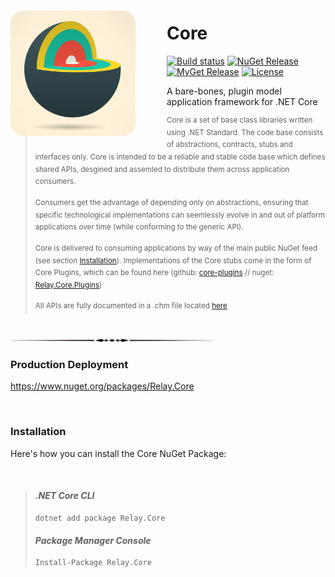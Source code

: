 <img src="https://github.com/relay-dev/core/raw/master/resources/icon.png?raw=true" alt="Core" style="max-width:100%; float: left; padding-right: 50px; margin: 20px 0;" height="200" width="200">

# Core

[![Build status](https://ci.appveyor.com/api/projects/status/uy3l50i1p1gxu1pe/branch/master?svg=true)](https://ci.appveyor.com/project/sfergusonATX/core/branch/master)
[![NuGet Release](https://img.shields.io/nuget/v/relay.core.svg)](https://www.nuget.org/packages/Relay.Core/)
[![MyGet Release](https://img.shields.io/myget/relay-dev/v/Relay.Core.svg)](https://www.myget.org/feed/relay-dev/package/nuget/Relay.Core)
[![License](https://img.shields.io/github/license/relay-dev/core.svg)](https://github.com/relay-dev/core/blob/master/LICENSE)

A bare-bones, plugin model application framework for .NET Core

> <sup>Core is a set of base class libraries written using .NET Standard. The code base consists of abstractions, contracts, stubs and interfaces only. Core is intended to be a reliable and stable code base which defines shared APIs, desgined and assemled to distribute them across application consumers.</sup>
> 
> <sup>Consumers get the advantage of depending only on abstractions, ensuring that specific technological implementations can seemlessly evolve in and out of platform applications over time (while conforming to the generic API).</sup>
>
> <sup>Core is delivered to consuming applications by way of the main public NuGet feed (see section [Installation](#installation)). Implementations of the Core stubs come in the form of Core Plugins, which can be found here (github: [core-plugins](https://github.com/relay-dev/core-plugins) // nuget: [Relay.Core.Plugins](https://www.nuget.org/packages/Relay.Core.Plugins/))</sup>
> 
> <sup>All APIs are fully documented in a .chm file located [here](https://github.com/relay-dev/core/raw/master/docs/Core%20API%20Documentation.chm)</sup>

<br />

<img src="https://github.com/relay-dev/core/raw/master/resources/break.jpg?raw=true">

<br />

### Production Deployment

https://www.nuget.org/packages/Relay.Core

<br />

<div id="installation"></div>

### Installation

Here's how you can install the Core NuGet Package:

<br />

> #### *.NET Core CLI*
> 
> ```
> dotnet add package Relay.Core
> ```
>
> #### *Package Manager Console*
> 
> ```
> Install-Package Relay.Core
> ```